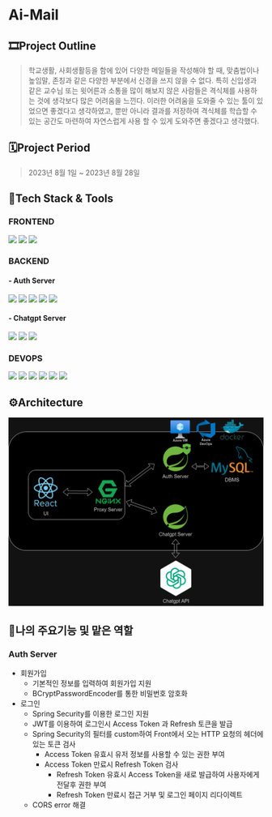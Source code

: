 # Ai-Mail

## 🎞️Project Outline
> 학교생활, 사회생활등을 함에 있어 다양한 메일들을 작성해야 할 때, 맞춤법이나 높임말, 존칭과 같은 다양한 부분에서 신경을 쓰지 않을 수 없다. 특히 신입생과 같은 교수님 또는 윗어른과 소통을 많이 해보지 않은 사람들은 격식체를 사용하는 것에 생각보다 많은 어려움을 느낀다. 이러한 어려움을 도와줄 수 있는 툴이 있었으면 좋겠다고 생각하였고, 뿐만 아니라 결과를 저장하여 격식체를 학습할 수 있는 공간도 마련하여 자연스럽게 사용 할 수 있게 도와주면 좋겠다고 생각했다.

## 🗓️Project Period
> 2023년 8월 1일 ~ 2023년 8월 28일

## 📕Tech Stack & Tools
### FRONTEND
<img src="https://img.shields.io/badge/react-61DAFB?style=for-the-badge&logo=react&logoColor=black">
<img src="https://img.shields.io/badge/javascript-F7DF1E?style=for-the-badge&logo=javascript&logoColor=black">
<img src="https://img.shields.io/badge/nginx-009639?style=for-the-badge&logo=nginx&logoColor=white">

### BACKEND
#### - Auth Server
<img src="https://img.shields.io/badge/java17-%23ED8B00?style=for-the-badge&logo=java17&logoColor=white">
<img src="https://img.shields.io/badge/springboot-6DB33F?style=for-the-badge&logo=springboot&logoColor=white">
<img src="https://img.shields.io/badge/mysql-4479A1?style=for-the-badge&logo=mysql&logoColor=white">
<img src="https://img.shields.io/badge/springsecurity-6DB33F?style=for-the-badge&logo=springsecurity&logoColor=white">
<img src="https://img.shields.io/badge/jsonwebtokens-000000?style=for-the-badge&logo=jsonwebtokens&logoColor=white">

#### - Chatgpt Server
<img src="https://img.shields.io/badge/java17-%23ED8B00?style=for-the-badge&logo=java17&logoColor=white">
<img src="https://img.shields.io/badge/springboot-6DB33F?style=for-the-badge&logo=springboot&logoColor=white">
<img src="https://img.shields.io/badge/openai-412991?style=for-the-badge&logo=openai&logoColor=white">

### DEVOPS
<img src="https://img.shields.io/badge/Docker-2496ED?style=for-the-badge&logo=docker&logoColor=white"> 
<img src="https://img.shields.io/badge/Notion-000000?style=for-the-badge&logo=notion&logoColor=white">
<img src="https://img.shields.io/badge/GitHub-181717?style=for-the-badge&logo=github&logoColor=white">
<img src="https://img.shields.io/badge/git-F05032?style=for-the-badge&logo=git&logoColor=white">
<img src="https://img.shields.io/badge/microsoftazure-0078D4?style=for-the-badge&logo=microsoftazure&logoColor=white">
<img src="https://img.shields.io/badge/azuredevops-0078D7?style=for-the-badge&logo=azuredevops&logoColor=white">

## ⚙️Architecture
![Alt text](aimail-arch.drawio-1.png)

## 🎉나의 주요기능 및 맡은 역할
### Auth Server
- 회원가입
    - 기본적인 정보를 입력하여 회원가입 지원
    - BCryptPasswordEncoder를 통한 비밀번호 암호화
- 로그인
    - Spring Security를 이용한 로그인 지원
    - JWT를 이용하여 로그인시 Access Token 과 Refresh 토큰을 발급
    - Spring Security의 필터를 custom하여 Front에서 오는 HTTP 요청의 헤더에 있는 토큰 검사
        - Access Token 유효시 유저 정보를 사용할 수 있는 권한 부여
        - Access Token 만료시 Refresh Token 검사
            - Refresh Token 유효시 Access Token을 새로 발급하여 사용자에게 전달후 권한 부여
            - Refresh Token 만료시 접근 거부 및 로그인 페이지 리다이렉트
    - CORS error 해결